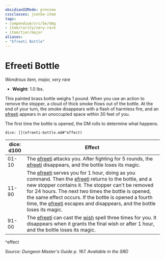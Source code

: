 ```yaml
---
obsidianUIMode: preview
cssclasses: json5e-item
tags:
- compendium/src/5e/dmg
- item/rarity/very-rare
- item/tier/major
aliases: 
- "Efreeti Bottle"
---
```

# Efreeti Bottle
*Wondrous item, major, very rare*  

- **Weight**: 1.0 lbs.

This painted brass bottle weighs 1 pound. When you use an action to remove the stopper, a cloud of thick smoke flows out of the bottle. At the end of your turn, the smoke disappears with a flash of harmless fire, and an [efreeti](Mechanics/bestiary/elemental/efreeti.md) appears in an unoccupied space within 30 feet of you.

The first time the bottle is opened, the DM rolls to determine what happens.

`dice: [](efreeti-bottle.md#^effect)`

| dice: d100 | Effect |
|------------|--------|
| 01-10 | The [efreeti](Mechanics/bestiary/elemental/efreeti.md) attacks you. After fighting for 5 rounds, the [efreeti](Mechanics/bestiary/elemental/efreeti.md) disappears, and the bottle loses its magic. |
| 11-90 | The [efreeti](Mechanics/bestiary/elemental/efreeti.md) serves you for 1 hour, doing as you command. Then the [efreeti](Mechanics/bestiary/elemental/efreeti.md) returns to the bottle, and a new stopper contains it. The stopper can't be removed for 24 hours. The next two times the bottle is opened, the same effect occurs. If the bottle is opened a fourth time, the [efreeti](Mechanics/bestiary/elemental/efreeti.md) escapes and disappears, and the bottle loses its magic. |
| 91-00 | The [efreeti](Mechanics/bestiary/elemental/efreeti.md) can cast the [wish](Mechanics/spells/wish.md) spell three times for you. It disappears when it grants the final wish or after 1 hour, and the bottle loses its magic. |
^effect

*Source: Dungeon Master's Guide p. 167. Available in the <span title='Systems Reference Document (5.1)'>SRD</span>*